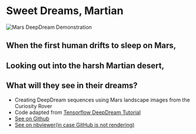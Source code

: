 # Sweet Dreams, Martian
![Mars DeepDream Demonstration](https://raw.githubusercontent.com/arjun-krishna1/dreaming-of-mars-gifs/main/mars-deep-dream-imagenet1.gif)
## When the first human drifts to sleep on Mars,
## Looking out into the harsh Martian desert,
## What will they see in their dreams?
- Creating DeepDream sequences using Mars landscape images from the Curiosity Rover
- Code adapted from [Tensorflow DeepDream Tutorial](https://www.tensorflow.org/tutorials/generative/deepdream)
- [See on Github](https://github.com/arjun-krishna1/sweet-dreams-martian/blob/main/DeepDream.ipynb)
- [See on nbviewer(in case GitHub is not rendering)](https://nbviewer.jupyter.org/github/arjun-krishna1/sweet-dreams-martian/blob/main/DeepDream.ipynb)
